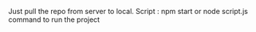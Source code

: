 Just pull the repo from server to local.
Script : npm start or node script.js command to run the project
